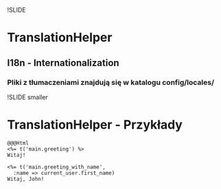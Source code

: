 !SLIDE
# TranslationHelper #
## I18n - Internationalization ##
### Pliki z tłumaczeniami znajdują się w katalogu config/locales/ ###

!SLIDE smaller
# TranslationHelper - Przykłady ##
    @@@Html
    <%= t('main.greeting') %>
    Witaj!
    
    <%= t('main.greeting_with_name',
      :name => current_user.first_name)
    Witaj, John!
